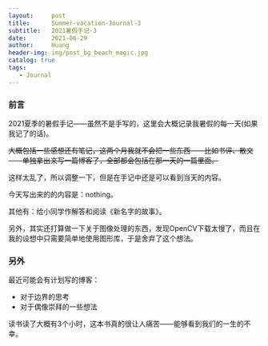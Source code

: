 ```yaml
---
layout:     post
title:      Summer-vacation-Journal-3
subtitle:   2021暑假手记-3
date:       2021-06-29
author:     Huang
header-img: img/post_bg_beach_magic.jpg
catalog: true
tags:
   - Journal
---
```


### 前言

2021夏季的暑假手记——虽然不是手写的，这里会大概记录我暑假的每一天(如果我记了的话)。

~~大概包括一些感想还有笔记，这两个月我就不会把一些东西——比如书评、散文——单独拿出来写一篇博客了，全部都会包括在那一天的一篇里面。~~

这样太乱了，所以调整一下，但是在手记中还是可以看到当天的内容。

今天写出来的的内容是：nothing。

其他有：给小同学作解答和阅读《新名字的故事》。

另外，其实还打算做一下关于图像处理的东西，发现OpenCV下载太慢了，而且在我的设想中只需要简单地使用图形库，于是舍弃了这个想法。 

### 另外

最近可能会有计划写的博客：

* 对于边界的思考
* 对于偶像崇拜的一些想法

读书读了大概有3个小时，这本书真的很让人痛苦——能够看到我们的一生的不幸。
